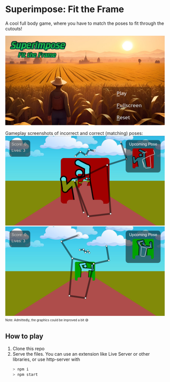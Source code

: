 # Superimpose: Fit the Frame

A cool full body game, where you have to match the poses to fit through the cutouts!

![Main menu](/assets/images/bgs/mainMenu.jpg)

Gameplay screenshots of incorrect and correct (matching) poses:
![Gameplay example: incorrect pose](/README%20media/Superimpose%20-%20incorrect%20pose.png "Gameplay example: incorrect pose")
![Gameplay example: correct pose](/README%20media/superimpose%20-%20correct%20pose.png "Gameplay example: correct pose")
<sup><sub>Note: Admittedly, the graphics could be improved a bit 😅</sup></sub>

## How to play

1. Clone this repo
2. Serve the files. You can use an extension like Live Server or other libraries, or use http-server with
	```bash
	> npm i
	> npm start
	```